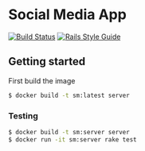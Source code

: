 # Social Media App
[![Build Status](https://travis-ci.com/amirasaad/rails-social-media.svg?branch=dev)](https://travis-ci.com/amirasaad/rails-social-media)
[![Rails Style Guide](https://img.shields.io/badge/code_style-rubocop-brightgreen.svg)](https://github.com/rubocop-hq/rubocop-rails)

## Getting started
First build the image
```bash
$ docker build -t sm:latest server
```

### Testing

```bash
$ docker build -t sm:server server
$ docker run -it sm:server rake test
```